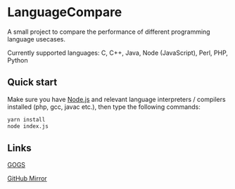 # LanguageCompare
A small project to compare the performance of different programming language usecases.

Currently supported languages:
C, C++, Java, Node (JavaScript), Perl, PHP, Python

## Quick start

Make sure you have [Node.js](https://nodejs.org) and relevant language interpreters / compilers installed (php, gcc, javac etc.), then type the following commands:
```bash
yarn install
node index.js
```

## Links
[GOGS](https://box.rhowell.io/gogs/ryan/LanguageCompare/)

[GitHub Mirror](https://github.com/TheRyanHowell/LanguageCompare)
